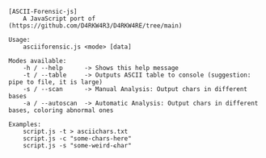     [ASCII-Forensic-js]
        A JavaScript port of (https://github.com/D4RKW4R3/D4RKW4RE/tree/main)

    Usage:
        asciiforensic.js <mode> [data]

    Modes available:
        -h / --help      -> Shows this help message
        -t / --table     -> Outputs ASCII table to console (suggestion: pipe to file, it is large)
        -s / --scan      -> Manual Analysis: Output chars in different bases
        -a / --autoscan  -> Automatic Analysis: Output chars in different bases, coloring abnormal ones

    Examples:
        script.js -t > asciichars.txt
        script.js -c "some-chars-here"
        script.js -s "some-weird-𐌴har"

